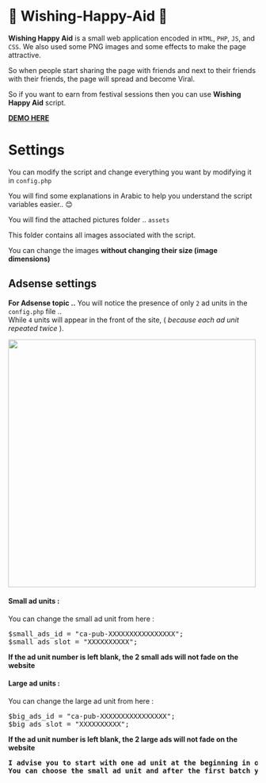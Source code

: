 # :star2: Wishing-Happy-Aid :star2:
<strong>Wishing Happy Aid</strong> is a small web application encoded in <code>HTML</code>, <code>PHP</code>, <code>JS</code>, and <code>CSS</code>. We also used some PNG images and some effects to make the page attractive.

So when people start sharing the page with friends and next to their friends with their friends, the page will spread and become Viral.

So if you want to earn from festival sessions then you can use <strong>Wishing Happy Aid</strong> script.

<b><a href="http://mawlid.orgfree.com" >DEMO HERE</a></b>



<h1>Settings</h1>

You can modify the script and change everything you want by modifying it in <code>config.php</code>

You will find some explanations in Arabic to help you understand the script variables easier.. :blush:

You will find the attached pictures folder .. <code>assets</code>


This folder contains all images associated with the script.

You can change the images <strong>without changing their size (image dimensions)</strong>


<h2>Adsense settings</h2>

<b>For Adsense topic ..</b>
You will notice the presence of only <code>2</code> ad units in the <code>config.php</code> file .. </br>
While <code>4</code> units will appear in the front of the site, ( <i>because each ad unit repeated twice</i> ).

<img width="500px" src="http://mawlid.orgfree.com/git/ad_unit.png" />

<h4>Small ad units :</h4>
You can change the small ad unit from here :
<pre>
$small_ads_id = "ca-pub-XXXXXXXXXXXXXXXX";
$small_ads_slot = "XXXXXXXXXX";
</pre>

<b>If the ad unit number is left blank, the 2 small ads will not fade on the website</b>

<h4>Large ad units :</h4>

You can change the large ad unit from here :

<pre>
$big_ads_id = "ca-pub-XXXXXXXXXXXXXXXX";
$big_ads_slot = "XXXXXXXXXX";
</pre>

<b>If the ad unit number is left blank, the 2 large ads will not fade on the website</b>

<pre>
<b>I advise you to start with one ad unit at the beginning in order to protect your advertising account.</b>
<b>You can choose the small ad unit and after the first batch you can run the large units.</b>
</pre>
